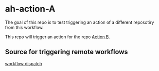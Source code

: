 # ah-action-A

The goal of this repo is to test triggering an action of a different reposotiry from this workflow.

This repo will trigger an action for the repo [Action B](https://github.com/jpbnetley/ah-action-B).

## Source for triggering remote workflows
[workflow dispatch](https://github.com/orgs/community/discussions/26323#discussioncomment-5600001)
